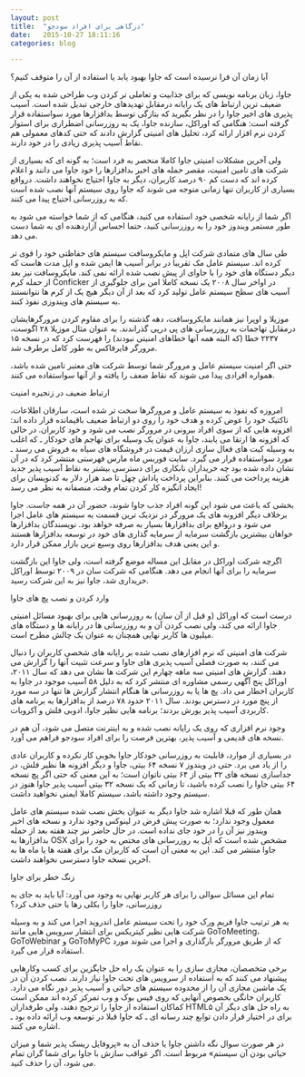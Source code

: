 ```yaml
---
layout: post
title:  "درگاهی برای افراد سودجو"
date:   2015-10-27 18:11:16
categories: blog

---
```


آیا زمان آن فرا نرسیده است که جاوا بهبود یابد یا استفاده از آن را متوقف کنیم؟

جاوا، زبان برنامه نویسی که برای جذابیت و تعاملی تر کردن وب طراحی شده به یکی از ضعیف ترین ارتباط های یک رایانه درمقابل تهدیدهای خارجی تبدیل شده است. آسیب پذیری های اخیر جاوا را در نظر بگیرید که بتازگی توسط بدافزارها مورد سواستفاده قرار گرفته است: هنگامی که اوراکل، سازنده جاوا، یک به روزرسانی اضطراری برای استوار کردن نرم افزار ارائه کرد، تحلیل های امنیتی گزارش دادند که حتی کدهای معمولی هم نقاط آسیب پذیری زیادی را در خود دارند.

ولی آخرین مشکلات امنیتی جاوا کاملا منحصر به فرد است؛ به گونه ای که بسیاری از شرکت های تامین امنیت، مقصر حمله های اخیر بدافزارها را خود جاوا می دانند و اعلام کرده اند که دست کم ۹۰ درصد کاربران، دیگر به جاوا احتیاج نخواهند داشت. درواقع بسیاری از کاربران تنها زمانی متوجه می شوند که جاوا روی سیستم آنها نصب شده است که به روزرسانی احتیاج پیدا می کنند.

اگر شما از رایانه شخصی خود استفاده می کنید، هنگامی که از شما خواسته می شود به طور مستمر ویندوز خود را به روزرسانی کنید، حتما احساس آزاردهنده ای به شما دست می دهد.

طی سال های متمادی شرکت اپل و مایکروسافت سیستم های حفاظتی خود را قوی تر کرده اند. سیستم عامل مک تقریبا در برابر آسیب ها ایمن شده و اپل مدت هاست که دیگر دستگاه های خود را با جاوای از پیش نصب شده ارائه نمی کند. مایکروسافت نیز بعد از حمله کرم Conficker در اواخر سال ۲۰۰۸ یک نسخه کاملا امن برای جلوگیری از آسیب های سطح سیستم عامل تولید کرد که بعد از آن دیگر هیچ یک از کرم ها نتوانستند به سیستم های ویندوزی نفوذ کنند.

موزیلا و اوپرا نیز همانند مایکروسافت، دهه گذشته را برای مقاوم کردن مرورگرهایشان درمقابل تهاجمات به روزرسانی های پی درپی گذراندند. به عنوان مثال موزیلا ۲۸ اگوست، ۲۲۳۷ خطا (که البته همه آنها خطاهای امنیتی نبودند) را فهرست کرد که در نسخه ۱۵ مرورگر فایرفاکس به طور کامل برطرف شد.

حتی اگر امنیت سیستم عامل و مرورگر شما توسط شرکت های معتبر تامین شده باشد، همواره افرادی پیدا می شوند که نقاط ضعف را یافته و از آنها سواستفاده می کنند.

ارتباط ضعیف در زنجیره امنیت

امروزه که نفوذ به سیستم عامل و مرورگرها سخت تر شده است، سارقان اطلاعات، تاکتیک خود را عوض کرده و هدف خود را روی دو ارتباط ضعیف باقیمانده قرار داده اند: افزونه هایی که از سوی افراد بیرونی در مرورگر نصب می شود و خود کاربران. در حالی که افزونه ها ارتقا می یابند، جاوا به عنوان یک وسیله برای تهاجم های خودکار ـ که اغلب به وسیله کیت های فعال سازی ارزان قیمت در فروشگاه های سیاه به فروش می رسند ـ مورد سواستفاده قرار می گیرد. سایت فوربس ماه مارس فهرستی منتشر کرد که در آن نشان داده شده بود چه خریداران نابکاری برای دسترسی بیشتر به نقاط آسیب پذیر جدید هزینه پرداخت می کنند. بنابراین پرداخت پاداش چهل تا صد هزار دلار به کدنویسان برای ایجاد انگیزه کار کردن تمام وقت، منصفانه به نظر می رسد!

بخشی که باعث می شود این گونه افراد جذب جاوا شوند، حضور آن در همه جاست. جاوا برخلاف دیگر افزونه های یک مرورگر در نزدیک ترین قسمت به سیستم های عامل اجرا می شود و درواقع برای بدافزارها بسیار به صرفه خواهد بود. نویسندگان بدافزارها خواهان بیشترین بازگشت سرمایه از سرمایه گذاری های خود در توسعه بدافزارها هستند و این یعنی هدف بدافزارها روی وسیع ترین بازار ممکن قرار دارد.

اگرچه شرکت اوراکل در مقابل این مساله موضع گرفته است، ولی جاوا این بازگشت سرمایه را برای آنها انجام می دهد. هنگامی که شرکت سان در ۲۰۰۹ توسط اوراکل خریداری شد، جاوا نیز به این شرکت رسید.

وارد کردن و نصب پچ های جاوا

درست است که اوراکل (و قبل از آن سان) به روزرسانی هایی برای بهبود مسائل امنیتی جاوا ارائه می کند، ولی نصب کردن آن و به روزرسانی ها در رایانه ها و دستگاه های میلیون ها کاربر نهایی همچنان به عنوان یک چالش مطرح است.

شرکت های امنیتی که نرم افزارهای نصب شده بر رایانه های شخصی کاربران را دنبال می کنند، به صورت فصلی آسیب پذیری های جاوا و سرعت تثبیت آنها را گزارش می دهند. گزارش های امنیتی سه ماهه چهارم این شرکت ها نشان می دهد که سال ۲۰۱۱، اوراکل پنج آگهی رسمی مشاوره ای منتشر کرد که به دلیل ۵۸ آسیب موجود در جاوا به کاربران اخطار می داد. پچ ها یا به روزرسانی ها هنگام انتشار گزارش ها تنها در سه مورد از پنچ مورد در دسترس بودند. سال ۲۰۱۱ حدود ۷۸ درصد از بدافزارها به برنامه های کاربردی آسیب پذیر یورش بردند؛ برنامه هایی نظیر جاوا، ادوبی فلش و آکروبات.

وجود نرم افزاری که روی یک رایانه نصب شده و به اینترنت متصل می شود، آن هم در نسخه های قدیمی و آسیب پذیر، بهترین فرصت را برای افراد سودجو فراهم می آورد.

در بسیاری از موارد، قابلیت به روزرسانی خودکار جاوا بخوبی کار نکرده و کاربران عادی را از یاد می برد. حتی در ویندوز ۷ نسخه ۶۴ بیتی، جاوا و دیگر افزونه ها نظیر فلش، در جداسازی نسخه های ۳۲ بیتی از ۶۴ بیتی ناتوان است؛ به این معنی که حتی اگر پچ نسخه ۶۴ بیتی جاوا را نصب کرده باشید، تا زمانی که یک نسخه ۳۲ بیتی آسیب پذیر جاوا هنوز در سیستم وجود داشته باشد، سیستم کاملا ایمنی نخواهید داشت.

همان طور که قبلا اشاره شد جاوا دیگر به عنوان بخش نصب شده سیستم های عامل معمول وجود ندارد؛ به صورت پیش فرض در لینوکس وجود ندارد و نسخه های اخیر ویندوز نیز آن را در خود جای نداده است. در حال حاضر نیز چند هفته بعد از حمله بدافزارها به OSX مشخص شده است که اپل به روزرسانی های مختص به خود را برای جاوا منتشر می کند. این به معنی آن است که کاربران مک برای هفته ها یا ماه ها به آخرین نسخه جاوا دسترسی نخواهند داشت.

زنگ خطر برای جاوا

تمام این مسائل سوالی را برای هر کاربر نهایی به وجود می آورد: آیا باید به جای به روزرسانی، جاوا را بکلی رها یا حتی حذف کرد؟

به هر ترتیب جاوا فریم ورک خود را تحت سیستم عامل اندروید اجرا می کند و به وسیله شرکت هایی نظیر کیتریکس برای انتشار سرویس هایی مانند GoToMeeting، GoToWebinar و GoToMyPC که از طریق مرورگر بارگذاری و اجرا می شوند مورد استفاده قرار می گیرد.

برخی متخصصان، مجازی سازی را به عنوان یک راه حل جایگزین برای کسب وکارهایی پیشنهاد می کنند که به استفاده از سرویس های تحت جاوا نیاز دارند. نصب کردن آن در یک ماشین مجازی آن را از محدوده سیستم های حیاتی و آسیب پذیر دور نگاه می دارد. کاربران خانگی بخصوص آنهایی که روی فیس بوک و وب تمرکز کرده اند ممکن است کماکان استفاده از جاوا را ترجیح دهند، ولی طرفداران HTML۵ به راه حل های دیگر آن برای در اختیار قرار دادن توابع چند رسانه ای ـ که جاوا قبلا در توسعه وب ارائه داده بود ـ اشاره می کنند.

در هر صورت سوال نگه داشتن جاوا یا حذف آن به «پروفایل ریسک پذیر شما و میزان حیاتی بودن آن سیستم» مربوط است. اگر عواقب سازش با جاوا برای شما گران تمام می شود، آن را حذف کنید.